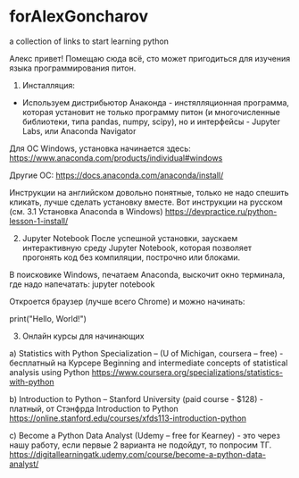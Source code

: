 # forAlexGoncharov
a collection  of links to start learning python

Алекс привет!
Помещаю сюда всё, сто может пригодиться для изучения языка программирования питон.

1. Инсталляция:
* Используем дистрибьютор Анаконда - инстялляционная программа, которая установит не только программу питон (и многочисленные библиотеки, типа pandas, numpy, scipy), но и интерфейсы - Jupyter Labs, или Anaconda Navigator

Для ОС Windows, установка начинается здесь:
https://www.anaconda.com/products/individual#windows

Другие ОС:
https://docs.anaconda.com/anaconda/install/

Инструкции на английском довольно понятные, только не надо спешить кликать, лучше сделать установку вместе. 
Вот инструкции на русском (см. 3.1 Установка Anaconda в Windows)
https://devpractice.ru/python-lesson-1-install/

2. Jupyter Notebook
После успешной установки, заускаем интерактивную среду Jupyter Notebook, которая позволяет прогонять код без компиляции, построчно или блоками.

В поисковике Windows, печатаем Anaconda, выскочит окно терминала, где надо напечатать:
jupyter notebook

Откроется браузер (лучше всего Chrome) и можно начинать:

print("Hello, World!")

3. Онлайн курсы для начинающих

a)	Statistics with Python Specialization – (U of Michigan, coursera – free) - бесплатный на Курсере
Beginning and intermediate concepts of statistical analysis using Python
https://www.coursera.org/specializations/statistics-with-python

b)	Introduction to Python – Stanford University (paid course - $128) - платный, от Стэнфрда
Introduction to Python
https://online.stanford.edu/courses/xfds113-introduction-python


c)	Become a Python Data Analyst  (Udemy – free for Kearney)              - это через нашу работу, если первые 2 варианта не подойдут, то попросим ТГ. 
https://digitallearningatk.udemy.com/course/become-a-python-data-analyst/
